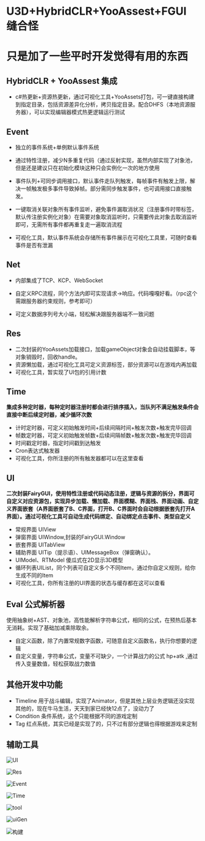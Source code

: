 # U3D+HybridCLR+YooAssest+FGUI 缝合怪

# 只是加了一些平时开发觉得有用的东西

## HybridCLR + YooAssest 集成

- c#热更新+资源热更新，通过可视化工具+YooAssets打包，可一键直接构建到指定目录，包括资源差异化分析，拷贝指定目录。配合DHFS（本地资源服务器），可以实现编辑器模式热更逻辑运行测试

## Event

- 独立的事件系统+单例默认事件系统
- 通过特性注册，减少N多重复代码（通过反射实现，虽然内部实现了对象池，但是还是建议只在初始化模块这种只会实例化一次的地方使用
- 事件队列+可同步调用接口，默认事件走队列触发，每帧事件有触发上限，解决一帧触发极多事件导致掉帧。部分需同步触发事件，也可调用接口直接触发。
- 一键取消关联对象所有事件监听，避免事件漏取消状况（注册事件时带标签，默认传注册实例化对象）在需要对象取消监听时，只需要传此对象去取消监听即可，无需所有事件都再重复走一遍取消流程 

- 可视化工具，默认事件系统会存储所有事件展示在可视化工具里，可随时查看事件是否有泄漏

## Net

- 内部集成了TCP、KCP、WebSocket
- 自定义RPC流程，同个方法内即可实现请求->响应。代码嘎嘎好看。（rpc这个需跟服务器约束规则，参考即可）

- 可定义数据序列号大小端，轻松解决跟服务器端不一致问题

## Res

- 二次封装的YooAssets加载接口，加载gameObject对象会自动挂载脚本，等对象销毁时，回收handle。
- 资源懒加载，通过可视化工具可定义资源标签，部分资源可以在游戏内再加载
- 可视化工具，暂实现了UI包的引用计数

## Time

 **集成多种定时器，每种定时器注册时都会进行排序插入，当队列不满足触发条件会直接中断后续定时器，减少循环次数**

- 计时定时器，可定义初始触发时间+后续间隔时间+触发次数+触发完毕回调
- 帧数定时器，可定义初始触发帧数+后续间隔帧数+触发次数+触发完毕回调
- 时间戳定时器，指定时间戳到达触发
- Cron表达式触发器
- 可视化工具，你所注册的所有触发器都可以在这里查看

## UI

**二次封装FairyGUI，使用特性注册或代码动态注册，逻辑与资源的拆分，界面可自定义对应资源包，实现异步加载、懒加载、界面模糊、界面栈、界面动画、自定义界面嵌套（A界面嵌套了B、C界面，打开B、C界面时会自动根据嵌套先打开A界面）。通过可视化工具可自动生成代码绑定、自动绑定点击事件、类型自定义**

- 常规界面 UIView 
- 弹窗界面 UIWindow,封装的FairyGUI.Window
- 嵌套界面 UITabView 
- 辅助界面 UITip（提示语）、UIMessageBox（弹窗确认）。
- UIModel、RTModel 傻瓜式在2D显示3D模型
- 循环列表UIList，同个列表可自定义多个不同Item，通过你自定义规则，给你生成不同的Item
- 可视化工具，你所有注册的UI界面的状态与缓存都在这可以查看

## Eval 公式解析器

使用抽象树+AST、对象池，高性能解析字符串公式，相同的公式，在预热后基本无消耗。实现了基础加减乘除取余。

- 自定义函数，除了内置常规数字函数，可随意自定义函数名，执行你想要的逻辑
- 自定义变量，字符串公式，变量不可缺少，一个计算战力的公式 hp+atk ,通过传入变量数值，轻松获取战力数值

## 其他开发中功能

- Timeline 用于战斗编辑，实现了Animator，但是其他上层业务逻辑还没实现其他的，现在牛马生活，天天到家已经快12点了，没动力了
- Condition 条件系统，这个只能根据不同的游戏定制
- Tag 红点系统，其实已经是实现了的，只不过有部分逻辑也得根据游戏来定制



## 辅助工具

![UI](https://github.com/xhaoh94/UxGame/IMG/blob/main/ui.png)

![Res](https://github.com/xhaoh94/UxGame/IMG/blob/main/res.png)

![Event](https://github.com/xhaoh94/UxGame/IMG/blob/main/event.png)

![Time](https://github.com/xhaoh94/UxGame/IMG/blob/main/time.png)

![tool](https://github.com/xhaoh94/UxGame/IMG/blob/main/tool.png)

![uiGen](https://github.com/xhaoh94/UxGame/IMG/blob/main/uiGen.png)

![构建](https://github.com/xhaoh94/UxGame/IMG/blob/main/build.png)


